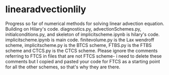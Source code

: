# linearadvectionlily
Progress so far of numerical methods for solving linear advection equation. Building on Hilary's code.
diagnostics.py, advectionSchemes.py, initialconditions.py, and skeleton of implicitscheme.ipynb is hilary's code. implicitscheme.ipynb is main code.
finitevolume.py is the Lax wendroff scheme, implicitscheme.py is the BTCS scheme, FTBS.py is the FTBS scheme and CTCS.py is the CTCS scheme. Please ignore the comments referring to FTCS in files that are not FTCS scheme- i need to delete these comments but I copied and pasted your code for FTCS as a starting point for all the other schemes, so that's why they are there.
